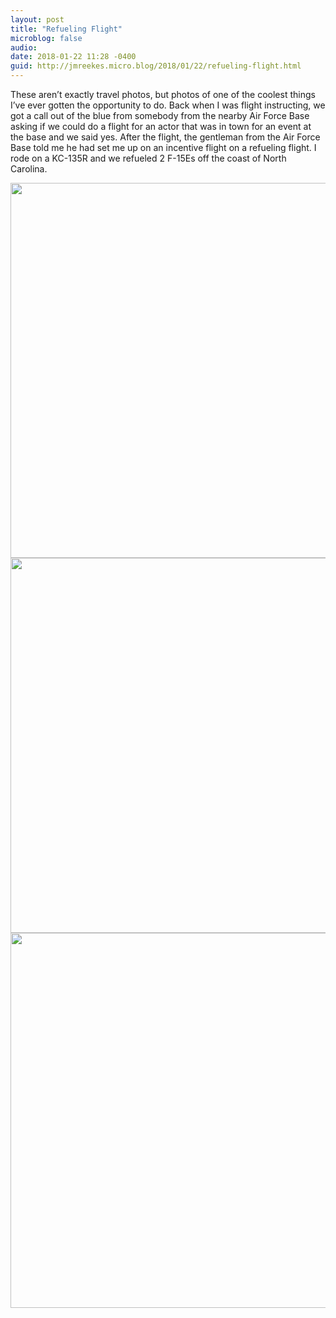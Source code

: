 ```yaml
---
layout: post
title: "Refueling Flight"
microblog: false
audio: 
date: 2018-01-22 11:28 -0400
guid: http://jmreekes.micro.blog/2018/01/22/refueling-flight.html
---
```

These aren’t exactly travel photos, but photos of one of the coolest things I’ve ever gotten the opportunity to do. Back when I was flight instructing, we got a call out of the blue from somebody from the nearby Air Force Base asking if we could do a flight for an actor that was in town for an event at the base and we said yes. After the flight, the gentleman from the Air Force Base told me he had set me up on an incentive flight on a refueling flight. I rode on a KC-135R and we refueled 2 F-15Es off the coast of North Carolina. 

<img src="http://www.jmreekes.com/uploads/2018/08f0a05e12.jpg" width="600" height="600" /><img src="http://www.jmreekes.com/uploads/2018/bc8019df86.jpg" width="600" height="600" /><img src="http://www.jmreekes.com/uploads/2018/877746e370.jpg" width="600" height="600" />
